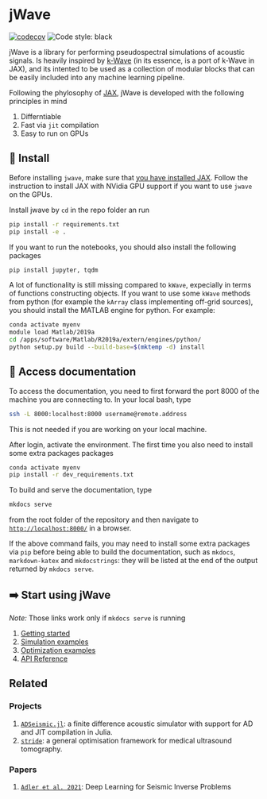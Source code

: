 # jWave

[![codecov](https://codecov.io/gh/astanziola/jwave/branch/main/graph/badge.svg?token=6J03OMVJS1)](https://codecov.io/gh/astanziola/jwave)
![Code style: black](https://img.shields.io/badge/code%20style-black-000000.svg)

jWave is a library for performing pseudospectral simulations of acoustic signals. Is heavily inspired by [k-Wave](http://www.k-wave.org/) (in its essence, is a port of k-Wave in JAX), and its intented to be used as a collection of modular blocks that can be easily included into any machine learning pipeline.

Following the phylosophy of [JAX](https://jax.readthedocs.io/en/stable/), jWave is developed with the following principles in mind

1. Differntiable
2. Fast via `jit` compilation
3. Easy to run on GPUs


## :floppy_disk: Install
Before installing `jwave`, make sure that [you have installed JAX](https://github.com/google/jax#installation). Follow the instruction to install JAX with NVidia GPU support if you want to use `jwave` on the GPUs. 

Install jwave by `cd` in the repo folder an run
```bash
pip install -r requirements.txt
pip install -e .
```

If you want to run the notebooks, you should also install the following packages
```bash
pip install jupyter, tqdm
```

A lot of functionality is still missing compared to `kWave`, expecially in terms of functions constructing objects. If you want to use some `kWave` methods from python (for example the `kArray` class implementing off-grid sources), you should install the MATLAB engine for python. For example:
```bash
conda activate myenv
module load Matlab/2019a
cd /apps/software/Matlab/R2019a/extern/engines/python/
python setup.py build --build-base=$(mktemp -d) install
```

## :bookmark_tabs:  Access documentation
To access the documentation, you need to first forward the port 8000 of the machine you are connecting to.
In your local bash, type
```bash
ssh -L 8000:localhost:8000 username@remote.address
```
 This is not needed if you are working on your local machine.

After login, activate the environment. The first time you also need to install some extra packages packages
```bash
conda activate myenv
pip install -r dev_requirements.txt
```
To build and serve the documentation, type 
```bash
mkdocs serve
```
from the root folder of the repository and then navigate to [`http://localhost:8000/`](http://localhost:8000/) in a browser.

If the above command fails, you may need to install some extra packages via `pip` before being able to build the documentation, such as `mkdocs`, `markdown-katex` and `mkdocstrings`: they will be listed at the end of the output returned by `mkdocs serve`.

## :arrow_right: Start using jWave

*Note:* Those links work only if `mkdocs serve` is running

1. [Getting started](http://127.0.0.1:8000/examples/first_example/)
2. [Simulation examples](http://127.0.0.1:8000/examples/monopole_homogeneous/)
3. [Optimization examples](http://127.0.0.1:8000/examples/differentiate_trough_solver/)
4. [API Reference](http://127.0.0.1:8000/api_geometry/)

## Related

### Projects

1. [`ADSeismic.jl`](https://github.com/kailaix/ADSeismic.jl): a finite difference acoustic simulator with support for AD and JIT compilation in Julia.
2. [`stride`](https://github.com/trustimaging/stride): a general optimisation framework for medical ultrasound tomography.

### Papers
1. [`Adler et al. 2021`](https://ieeexplore.ieee.org/stamp/stamp.jsp?tp=&arnumber=9363496): Deep Learning for Seismic Inverse Problems
